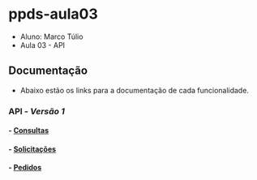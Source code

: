 # ppds-aula03
 - Aluno: Marco Túlio
 - Aula 03 - API

## Documentação

 - Abaixo estão os links para a documentação de cada funcionalidade.

### API - _Versão 1_

####	- [**Consultas**](https://github.com/marcoresende/ppds-aula03/blob/master/docs/v1/Consulta_v1.md)

####	- [**Solicitações**](https://github.com/marcoresende/ppds-aula03/blob/master/docs/v1/Solicitacao_v1.md)

####	- [**Pedidos**](https://github.com/marcoresende/ppds-aula03/blob/master/docs/v1/Pedido_v1.md)





